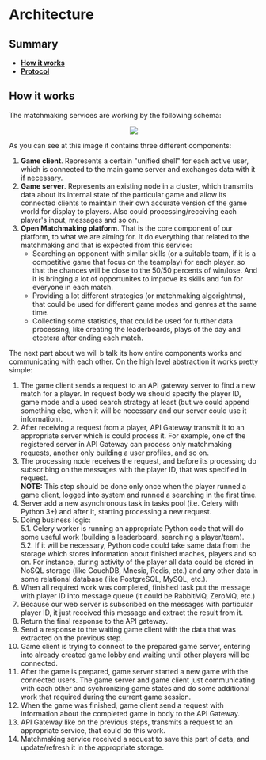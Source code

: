 # Architecture

Summary
-------
- [**How it works**](https://github.com/OpenMatchmaking/pathfinder/tree/master/docs#how-it-works)
- [**Protocol**]()

How it works
------------
The matchmaking services are working by the following schema:

<p align="center">
  <img src="https://github.com/OpenMatchmaking/pathfinder/blob/master/docs/images/Architecture.png"/>
</p>

As you can see at this image it contains three different components:
1. **Game client**. Represents a certain "unified shell" for each active user, which is connected to the main game server and exchanges data with it if necessary.
2. **Game server**. Represents an existing node in a cluster, which transmits data about its internal state of the particular game and allow its connected clients to maintain their own accurate version of the game world for display to players. Also could processing/receiving each player's input, messages and so on.
3. **Open Matchmaking platform**. That is the core component of our platform, to what we are aiming for. It do everything that related to the matchmaking and that is expected from this service: 
    - Searching an opponent with similar skills (or a suitable team, if it is a competitive game that focus on the teamplay) for each player, so that the chances will be close to the 50/50 percents of win/lose. And it is bringing a lot of opportunites to improve its skills and fun for everyone in each match.
    - Providing a lot different strategies (or matchmaking algorightms), that could be used for different game modes and genres at the same time.
    - Collecting some statistics, that could be used for further data processing, like creating the leaderboards, plays of the day and etcetera after ending each match.

The next part about we will b talk its how entire components works and communicating with each other. On the high level abstraction it works pretty simple:
1) The game client sends a request to an API gateway server to find a new match for a player. In request body we should specify the player ID, game mode and a used search strategy at least (but we could append something else, when it will be necessary and our server could use it information).
2) After receiving a request from a player, API Gateway transmit it to an appropriate server which is could process it. For example, one of the registered server in API Gateway can process only matchmaking requests, another only building a user profiles, and so on.
3) The processing node receives the request, and before its processing do subscribing on the messages with the player ID, that was specified in request.   
  **NOTE:** This step should be done only once when the player runned a game client, logged into system and runned a searching in the first time.
4) Server add a new asynchronous task in tasks pool (i.e. Celery with Python 3+) and after it, starting processing a new request.  
5) Doing business logic:  
  5.1. Celery worker is running an appropriate Python code that will do some useful work (building a leaderboard, searching a player/team).  
  5.2. If it will be necessary, Python code could take same data from the storage which stores information about finished maches, players and so on. For instance, during activity of the player all data could be stored in NoSQL storage (like CouchDB, Mnesia, Redis, etc.) and any other data in some relational database (like PostgreSQL, MySQL, etc.).
6) When all required work was completed, finished task put the message with player ID into message queue (it could be RabbitMQ, ZeroMQ, etc.)
7) Because our web server is subscribed on the messages with particular player ID, it just received this message and extract the result from it.
8) Return the final response to the API gateway.
9) Send a response to the waiting game client with the data that was extracted on the previous step.
10) Game client is trying to connect to the prepared game server, entering into already created game lobby and waiting until other players will be connected.
11) After the game is prepared, game server started a new game with the connected users. The game server and game client just communicating with each other and sychronizing game states and do some additional work that required during the current game session.
12) When the game was finished, game client send a request with information about the completed game in body to the API Gateway.
13) API Gateway like on the previous steps, transmits a request to an appropriate service, that could do this work.
14) Matchmaking service received a request to save this part of data, and update/refresh it in the appropriate storage.
